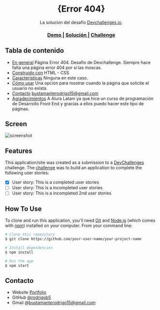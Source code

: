 <!-- Please update value in the {}  -->

<h1 align="center">{Error 404}</h1>

<div align="center">
   La solucion del desafío <a href="http://devchallenges.io" target="_blank">Devchallenges.io</a>.
</div>

<div align="center">
  <h3>
    <a href="https://{https://rodrigo5b.github.io/Pagina404/">
      Demo
    </a>
    <span> | </span>
    <a href="https://https://github.com/Rodrigo5b/Pagina404">
      Solución
    </a>
    <span> | </span>
    <a href="https://devchallenges.io/challenges/wBunSb7FPrIepJZAg0sY">
      Challenge
    </a>
  </h3>
</div>

<!-- TABLE OF CONTENTS -->

## Tabla de contenido

- [En general](#overview)
  Página Error 404. Desafio de Devchallenge. Siempre hace falta una página error 404 por si las moscas.
- [Construido con](#built-with)
  HTML - CSS
- [Características](#features)
  Ninguna en este caso.
- [Cómo usar](#how-to-use)
  Una opción para mostrar cuando la página que solicite el usuario no exista.
- [Contacto](#contact)
  bustamanterodrigo15@gmail.com
- [Agradecimientos](#acknowledgements)
  A Alura Latam ya que hice un curso de programación de Desarrollo Front End y gracias a ellos puedo hacer este tipo de páginas.
<!-- OVERVIEW -->

## Screen

![screenshot](https://i.postimg.cc/QCLLmXhL/Screenshot-1.png)

<!-- 
Introduce your projects by taking a screenshot or a gif. Try to tell visitors a story about your project by answering:

- Where can I see your demo?
- What was your experience?
- What have you learned/improved?
- Your wisdom? :)

### Built With
-->
<!-- This section should list any major frameworks that you built your project using. Here are a few examples.

- [React](https://reactjs.org/)
- [Vue.js](https://vuejs.org/)
- [Tailwind](https://tailwindcss.com/)
-->
## Features

<!-- List the features of your application or follow the template. Don't share the figma file here :) -->

This application/site was created as a submission to a [DevChallenges](https://devchallenges.io/challenges) challenge. The [challenge](https://devchallenges.io/challenges/TtUjDt19eIHxNQ4n5jps) was to build an application to complete the following user stories:

- [x] User story: This is a completed user stories
- [ ] User story: This is a incompleted user stories
- [ ] User story: This is a incompleted 2nd user stories

## How To Use

To clone and run this application, you'll need [Git](https://git-scm.com) and [Node.js](https://nodejs.org/en/download/) (which comes with [npm](http://npmjs.com)) installed on your computer. From your command line:

```bash
# Clone this repository
$ git clone https://github.com/your-user-name/your-project-name

# Install dependencies
$ npm install

# Run the app
$ npm start
```
<!--
## Agradecimientos

 This section should list any articles or add-ons/plugins that helps you to complete the project. This is optional but it will help you in the future. For exmpale 

- [Steps to replicate a design with only HTML and CSS](https://devchallenges-blogs.web.app/how-to-replicate-design/)
- [Node.js](https://nodejs.org/)
- [Marked - a markdown parser](https://github.com/chjj/marked)
-->
## Contacto

- Website [Portfolio](https://rodrigo5b.github.io})
- GitHub [@rodrigob5](https://github.com/Rodrigo5b})
- Gmail @bustamanterodrigo15@gmail.com
<!--- Twitter [@your-twitter](https://{twitter.com/your-username})-->

